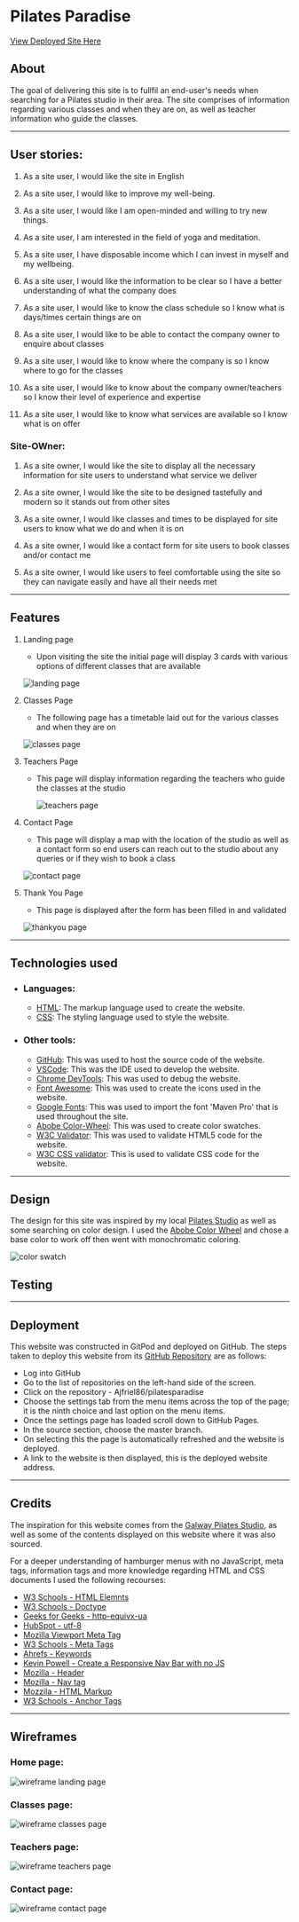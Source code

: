 # Pilates Paradise

[View Deployed Site Here](https://ajfriel86.github.io/PilatesParadise/)

## About

The goal of delivering this site is to fullfil an end-user's needs when searching for a Pilates studio in their area. The site comprises of information regarding various classes and when they are on, as well as teacher information who guide the classes.

---

## User stories:
1. As a site user, I would like the site in English

1. As a site user, I would like to improve my well-being.

1. As a site user, I would like I am open-minded and willing to try new things.

1. As a site user, I am interested in the field of yoga and meditation.

1. As a site user, I have disposable income which I can invest in myself and my wellbeing.

1. As a site user, I would like the information to be clear so I have a better understanding of what the company does

1. As a site user, I would like to know the class schedule so I know what is days/times certain things are on

1. As a site user, I would like to be able to contact the company owner to enquire about classes

1. As a site user, I would like to know where the company is so I know where to go for the classes

1. As a site user, I would like to know about the company owner/teachers so I know their level of experience and expertise

1. As a site user, I would like to know what services are available so I know what is on offer

### Site-OWner:

1. As a site owner, I would like the site to display all the necessary information for site users to understand what service we deliver 

1. As a site owner, I would like the site to be designed tastefully and modern so it stands out from other sites

1. As a site owner, I would like classes and times to be displayed for site users to know what we do and when it is on

1. As a site owner, I would like a contact form for site users to book classes and/or contact me

1. As a site owner, I would like users to feel comfortable using the site so they can navigate easily and have all their needs met
---

## Features

1. Landing page

   - Upon visiting the site the initial page will display 3 cards with various options of different classes that are available

    ![landing page](./README_images/landing_page.png)

1. Classes Page

    - The following page has a timetable laid out for the various classes and when they are on

    ![classes page](./README_images/classes_page.png)

1. Teachers Page

    - This page will display information regarding the teachers who guide the classes at the studio

    	![teachers page](./README_images/teachers_page.png)

1. Contact Page

    - This page will display a map with the location of the studio as well as a contact form so end users can reach out to the studio about any queries or if they wish to book a class

    ![contact page](./README_images/contact_page.png)

1. Thank You Page

    - This page is displayed after the form has been filled in and validated

    ![thankyou page](./README_images/thankyou_page.png)
---

## Technologies used

- ### Languages:

    + [HTML](https://developer.mozilla.org/en-US/docs/Web/HTML): The markup language used to create the website.
    + [CSS](https://developer.mozilla.org/en-US/docs/Web/css): The styling language used to style the website.

- ### Other tools:

    + [GitHub](https://github.com/): This was used to host the source code of the website.
    + [VSCode](https://code.visualstudio.com/): This was the IDE used to develop the website.
    + [Chrome DevTools](https://developer.chrome.com/docs/devtools/open/): This was used to debug the website.
    + [Font Awesome](https://fontawesome.com/): This was used to create the icons used in the website.
    + [Google Fonts](https://fonts.google.com/): This was used to import the font 'Maven Pro' that is used throughout the site.
    + [Abobe Color-Wheel](https://color.adobe.com/create/color-wheel): This was used to create color swatches.
    + [W3C Validator](https://validator.w3.org/): This was used to validate HTML5 code for the website.
    + [W3C CSS validator](https://jigsaw.w3.org/css-validator/): This is used to validate CSS code for the website.
  

---
## Design

The design for this site was inspired by my local [Pilates Studio](https://galwaypilates.com/) as well as some searching on color design. I used the [Abobe Color Wheel](https://color.adobe.com/create/color-wheel) and chose a base color to work off then went with monochromatic coloring.
    
![color swatch](./README_images/colour_swatch.png)

## Testing

---

## Deployment

This website was constructed in GitPod and deployed on GitHub. The steps taken to deploy this website from its [GitHub Repository](https://github.com/Ajfriel86/PilatesParadise) are as follows:

- Log into GitHub
- Go to the list of repositories on the left-hand side of the screen.
- Click on the repository - Ajfriel86/pilatesparadise
- Choose the settings tab from the menu items across the top of the page; it is the ninth choice and last option on the menu items.
- Once the settings page has loaded scroll down to GitHub Pages.
- In the source section, choose the master branch.
- On selecting this the page is automatically refreshed and the website is deployed.
- A link to the website is then displayed, this is the deployed website address.

---

## Credits

The inspiration for this website comes from the [Galway Pilates Studio](https://galwaypilates.com/), as well as some of the contents displayed on this website where it was also sourced. 

For a deeper understanding of hamburger menus with no JavaScript, meta tags, information tags and more knowledge regarding HTML and CSS documents I used the following recourses:

  -  [W3 Schools - HTML Elemnts](https://www.w3schools.com/html/html_elements.asp)
   - [W3 Schools - Doctype](https://www.w3schools.com/tags/tag_doctype.asp)
   - [Geeks for Geeks - http-equivx-ua](https://www.geeksforgeeks.org/what-does-meta-http-equivx-ua-compatible-contentieedge-do/)
   - [HubSpot - utf-8](https://blog.hubspot.com/website/what-is-utf-8)
   - [Mozilla Viewport Meta Tag](https://developer.mozilla.org/en-US/docs/Web/HTML/Viewport_meta_tag)
   - [W3 Schools - Meta Tags](https://w3schools.com/tags/tag_meta.asp) 
   - [Ahrefs - Keywords](https://ahrefs.com/blog/meta-keywords/)
   - [Kevin Powell - Create a Responsive Nav Bar with no JS](https://www.youtube.com/watch?v=8QKOaTYvYUA&t=26s)
   - [Mozilla - Header](https://developer.mozilla.org/en-US/docs/Web/HTML/Element/header)
   - [Mozilla - Nav tag](https://developer.mozilla.org/en-US/docs/Web/HTML/Element/nav)
   - [Mozzila - HTML Markup](https://www.w3.org/TR/2012/WD-html-markup-20120329/ul.html)
   - [W3 Schools - Anchor Tags](https://www.w3schools.com/tags/tag_a.asp)


---
## Wireframes

### Home page:

![wireframe landing page](./README_images/wire_frame_landing_page.png)

### Classes page:

![wireframe classes page](./README_images/wireframe_classes_page.png)

### Teachers page:

![wireframe teachers page](./README_images/wireframe_teachers_page.png)

### Contact page:

![wireframe contact page](./README_images/wireframe_contact_page.png)